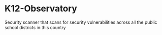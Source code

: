 # K12-Observatory
Security scanner that scans for security vulnerabilities across all the public school districts in this country

